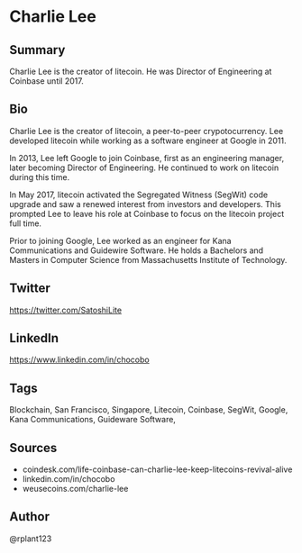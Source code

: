 # Charlie Lee

## Summary
Charlie Lee is the creator of litecoin. He was Director of Engineering at Coinbase until 2017. 

## Bio
Charlie Lee is the creator of litecoin, a peer-to-peer crypotocurrency. Lee developed litecoin while working as a software engineer at Google in 2011.  

In 2013, Lee left Google to join Coinbase, first as an engineering manager, later becoming Director of Engineering. He continued to work on litecoin during this time. 

In May 2017, litecoin activated the Segregated Witness (SegWit) code upgrade and saw a renewed interest from investors and developers. This prompted Lee to leave his role at Coinbase to focus on the litecoin project full time. 

Prior to joining Google, Lee worked as an engineer for Kana Communications and Guidewire Software. He holds a Bachelors and Masters in Computer Science from Massachusetts Institute of Technology. 

## Twitter
https://twitter.com/SatoshiLite

## LinkedIn
https://www.linkedin.com/in/chocobo

## Tags
Blockchain, San Francisco, Singapore, Litecoin, Coinbase, SegWit, Google, Kana Communications, Guideware Software,

## Sources
- coindesk.com/life-coinbase-can-charlie-lee-keep-litecoins-revival-alive
- linkedin.com/in/chocobo
- weusecoins.com/charlie-lee

## Author
@rplant123
